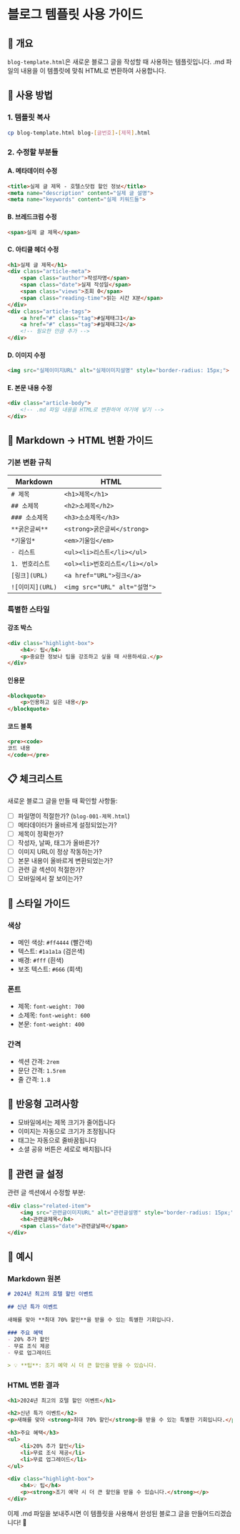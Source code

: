 # 블로그 템플릿 사용 가이드

## 📝 개요

`blog-template.html`은 새로운 블로그 글을 작성할 때 사용하는 템플릿입니다. 
.md 파일의 내용을 이 템플릿에 맞춰 HTML로 변환하여 사용합니다.

## 🎯 사용 방법

### 1. 템플릿 복사
```bash
cp blog-template.html blog-[글번호]-[제목].html
```

### 2. 수정할 부분들

#### A. 메타데이터 수정
```html
<title>실제 글 제목 - 호텔스닷컴 할인 정보</title>
<meta name="description" content="실제 글 설명">
<meta name="keywords" content="실제 키워드들">
```

#### B. 브레드크럼 수정
```html
<span>실제 글 제목</span>
```

#### C. 아티클 헤더 수정
```html
<h1>실제 글 제목</h1>
<div class="article-meta">
    <span class="author">작성자명</span>
    <span class="date">실제 작성일</span>
    <span class="views">조회 0</span>
    <span class="reading-time">읽는 시간 X분</span>
</div>
<div class="article-tags">
    <a href="#" class="tag">#실제태그1</a>
    <a href="#" class="tag">#실제태그2</a>
    <!-- 필요한 만큼 추가 -->
</div>
```

#### D. 이미지 수정
```html
<img src="실제이미지URL" alt="실제이미지설명" style="border-radius: 15px;">
```

#### E. 본문 내용 수정
```html
<div class="article-body">
    <!-- .md 파일 내용을 HTML로 변환하여 여기에 넣기 -->
</div>
```

## 🔄 Markdown → HTML 변환 가이드

### 기본 변환 규칙

| Markdown | HTML |
|----------|------|
| `# 제목` | `<h1>제목</h1>` |
| `## 소제목` | `<h2>소제목</h2>` |
| `### 소소제목` | `<h3>소소제목</h3>` |
| `**굵은글씨**` | `<strong>굵은글씨</strong>` |
| `*기울임*` | `<em>기울임</em>` |
| `- 리스트` | `<ul><li>리스트</li></ul>` |
| `1. 번호리스트` | `<ol><li>번호리스트</li></ol>` |
| `[링크](URL)` | `<a href="URL">링크</a>` |
| `![이미지](URL)` | `<img src="URL" alt="설명">` |

### 특별한 스타일

#### 강조 박스
```html
<div class="highlight-box">
    <h4>💡 팁</h4>
    <p>중요한 정보나 팁을 강조하고 싶을 때 사용하세요.</p>
</div>
```

#### 인용문
```html
<blockquote>
    <p>인용하고 싶은 내용</p>
</blockquote>
```

#### 코드 블록
```html
<pre><code>
코드 내용
</code></pre>
```

## 📋 체크리스트

새로운 블로그 글을 만들 때 확인할 사항들:

- [ ] 파일명이 적절한가? (`blog-001-제목.html`)
- [ ] 메타데이터가 올바르게 설정되었는가?
- [ ] 제목이 정확한가?
- [ ] 작성자, 날짜, 태그가 올바른가?
- [ ] 이미지 URL이 정상 작동하는가?
- [ ] 본문 내용이 올바르게 변환되었는가?
- [ ] 관련 글 섹션이 적절한가?
- [ ] 모바일에서 잘 보이는가?

## 🎨 스타일 가이드

### 색상
- 메인 색상: `#ff4444` (빨간색)
- 텍스트: `#1a1a1a` (검은색)
- 배경: `#fff` (흰색)
- 보조 텍스트: `#666` (회색)

### 폰트
- 제목: `font-weight: 700`
- 소제목: `font-weight: 600`
- 본문: `font-weight: 400`

### 간격
- 섹션 간격: `2rem`
- 문단 간격: `1.5rem`
- 줄 간격: `1.8`

## 📱 반응형 고려사항

- 모바일에서는 제목 크기가 줄어듭니다
- 이미지는 자동으로 크기가 조정됩니다
- 태그는 자동으로 줄바꿈됩니다
- 소셜 공유 버튼은 세로로 배치됩니다

## 🔗 관련 글 설정

관련 글 섹션에서 수정할 부분:

```html
<div class="related-item">
    <img src="관련글이미지URL" alt="관련글설명" style="border-radius: 15px;">
    <h4>관련글제목</h4>
    <span class="date">관련글날짜</span>
</div>
```

## 📝 예시

### Markdown 원본
```markdown
# 2024년 최고의 호텔 할인 이벤트

## 신년 특가 이벤트

새해를 맞아 **최대 70% 할인**을 받을 수 있는 특별한 기회입니다.

### 주요 혜택
- 20% 추가 할인
- 무료 조식 제공
- 무료 업그레이드

> 💡 **팁**: 조기 예약 시 더 큰 할인을 받을 수 있습니다.
```

### HTML 변환 결과
```html
<h1>2024년 최고의 호텔 할인 이벤트</h1>

<h2>신년 특가 이벤트</h2>
<p>새해를 맞아 <strong>최대 70% 할인</strong>을 받을 수 있는 특별한 기회입니다.</p>

<h3>주요 혜택</h3>
<ul>
    <li>20% 추가 할인</li>
    <li>무료 조식 제공</li>
    <li>무료 업그레이드</li>
</ul>

<div class="highlight-box">
    <h4>💡 팁</h4>
    <p><strong>조기 예약 시 더 큰 할인을 받을 수 있습니다.</strong></p>
</div>
```

이제 .md 파일을 보내주시면 이 템플릿을 사용해서 완성된 블로그 글을 만들어드리겠습니다! 🚀

